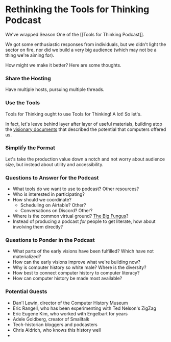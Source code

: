 # Rethinking the Tools for Thinking Podcast

We've wrapped Season One of the [[Tools for Thinking Podcast]].

We got some enthusiastic responses from individuals, but we didn't light the sector on fire, nor did we build a very big audience (which may not be a thing we're aiming for). 

How might we make it better? Here are some thoughts. 

### Share the Hosting

Have multiple hosts, pursuing multiple threads. 

### Use the Tools

Tools for Thinking ought to use Tools for Thinking! A lot! So let's.

In fact, let's leave behind layer after layer of useful materials, building atop the [visionary documents](https://bra.in/2pxbo6) that described the potential that computers offered us. 

### Simplify the Format

Let's take the production value down a notch and not worry about audience size, but instead about utility and accessibility.

### Questions to Answer for the Podcast

- What tools do we want to use to podcast? Other resources? 
- Who is interested in participating? 
- How should we coordinate?
	- Scheduling on Airtable? Other?
	- Conversations on Discord? Other? 
- Where is the common virtual ground? [The Big Fungus](https://www.thebigfungus.org/)? 
- Instead of producing a podcast *for* people to get literate, how about involving them directly? 

### Questions to Ponder in the Podcast

- What parts of the early visions have been fulfilled? Which have not materialized?
- How can the early visions improve what we're building now? 
- Why is computer history so white male? Where is the diversity?
- How best to connect computer history to computer literacy?
- How can computer history be made most available? 

### Potential Guests

- Dan'l Lewin, director of the Computer History Museum
- Eric Rangell, who has been experimenting with Ted Nelson's ZigZag
- Eric Eugene Kim, who worked with Engelbart for years
- Adele Goldberg, creator of Smalltalk
- Tech-historian bloggers and podcasters
- Chris Aldrich, who knows this history well 
- 

